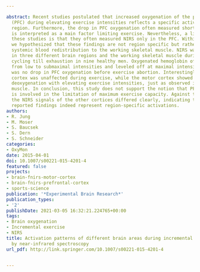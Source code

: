 ---
abstract: Recent studies postulated that increased oxygenation of the prefrontal cortex
  (PFC) during elevating exercise intensities reflects a specific activation of this
  region. Furthermore, the drop in PFC oxygenation often measured shortly before exhaustion
  is interpreted as a main factor limiting exercise. Nevertheless, a limitation of
  these studies is that they often measured NIRS only in the PFC. Within this study,
  we hypothesized that these findings are not region specific but rather result from
  systemic blood redistribution to the working skeletal muscle. NIRS was measured
  in three different brain regions and the working skeletal muscle during incremental
  cycling till exhaustion in nine healthy men. Oxygenated hemoglobin of the PFC increased
  from low to submaximal intensities and leveled off at maximal intensities. There
  was no drop in PFC oxygenation before exercise abortion. Interestingly, the occipital
  cortex was unaffected during exercise, while the motor cortex showed an increasing
  deoxygenation with elevating exercise intensities, just as observed in the skeletal
  muscle. In conclusion, this study does not support the notion that PFC deoxygenation
  is involved in the limitation of maximum exercise capacity. Against the hypothesis,
  the NIRS signals of the other cortices differed clearly, indicating that the previously
  reported findings indeed represent region-specific activations.
authors:
- R. Jung
- M. Moser
- S. Baucsek
- S. Dern
- S. Schneider
categories:
- OxyMon
date: 2015-04-01
doi: 10.1007/s00221-015-4201-4
featured: false
projects:
- brain-fnirs-motor-cortex
- brain-fnirs-prefrontal-cortex
- sports-science
publication: '*Experimental Brain Research*'
publication_types:
- '2'
publishDate: 2021-03-05 16:32:21.224765+00:00
tags:
- Brain oxygenation
- Incremental exercise
- NIRS
title: Activation patterns of different brain areas during incremental exercise measured
  by near-infrared spectroscopy
url_pdf: http://link.springer.com/10.1007/s00221-015-4201-4

---

